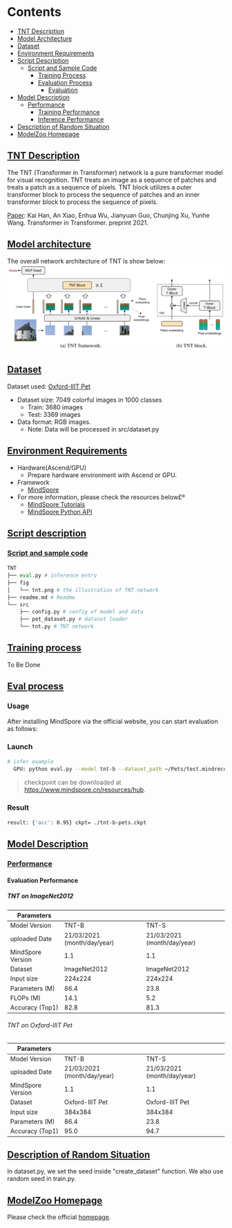 # Contents

- [TNT Description](#tnt-description)
- [Model Architecture](#model-architecture)
- [Dataset](#dataset)
- [Environment Requirements](#environment-requirements)
- [Script Description](#script-description)
    - [Script and Sample Code](#script-and-sample-code)
        - [Training Process](#training-process)
        - [Evaluation Process](#evaluation-process)
            - [Evaluation](#evaluation)
- [Model Description](#model-description)
    - [Performance](#performance)  
        - [Training Performance](#evaluation-performance)
        - [Inference Performance](#evaluation-performance)
- [Description of Random Situation](#description-of-random-situation)
- [ModelZoo Homepage](#modelzoo-homepage)

## [TNT Description](#contents)

The TNT (Transformer in Transformer) network is a pure transformer model for visual recognition. TNT treats an image as a sequence of patches and treats a patch as a sequence of pixels. TNT block utilizes a outer transformer block to process the sequence of patches and an inner transformer block to process the sequence of pixels.

[Paper](https://arxiv.org/abs/2103.00112): Kai Han, An Xiao, Enhua Wu, Jianyuan Guo, Chunjing Xu, Yunhe Wang. Transformer in Transformer. preprint 2021.

## [Model architecture](#contents)

The overall network architecture of TNT is show below:
![](./fig/tnt.PNG)

## [Dataset](#contents)

Dataset used: [Oxford-IIIT Pet](https://www.robots.ox.ac.uk/~vgg/data/pets/)

- Dataset size: 7049 colorful images in 1000 classes
    - Train:  3680 images
    - Test: 3369 images
- Data format: RGB images.
    - Note: Data will be processed in src/dataset.py

## [Environment Requirements](#contents)

- Hardware(Ascend/GPU)
    - Prepare hardware environment with Ascend or GPU.
- Framework
    - [MindSpore](https://www.mindspore.cn/install/en)
- For more information, please check the resources below£º
    - [MindSpore Tutorials](https://www.mindspore.cn/tutorial/training/en/master/index.html)
    - [MindSpore Python API](https://www.mindspore.cn/doc/api_python/en/master/index.html)

## [Script description](#contents)

### [Script and sample code](#contents)

```python
TNT
├── eval.py # inference entry
├── fig
│   └── tnt.png # the illustration of TNT network
├── readme.md # Readme
└── src
    ├── config.py # config of model and data
    ├── pet_dataset.py # dataset loader
    └── tnt.py # TNT network
```

## [Training process](#contents)

To Be Done

## [Eval process](#contents)

### Usage

After installing MindSpore via the official website, you can start evaluation as follows:

### Launch

```bash
# infer example
  GPU: python eval.py --model tnt-b --dataset_path ~/Pets/test.mindrecord --platform GPU --checkpoint_path [CHECKPOINT_PATH]
```

> checkpoint can be downloaded at https://www.mindspore.cn/resources/hub.

### Result

```bash
result: {'acc': 0.95} ckpt= ./tnt-b-pets.ckpt
```

## [Model Description](#contents)

### [Performance](#contents)

#### Evaluation Performance

##### TNT on ImageNet2012

| Parameters                 |                                        |   |
| -------------------------- | -------------------------------------- |---------------------------------- |
| Model Version              | TNT-B                                             |TNT-S|
| uploaded Date              | 21/03/2021 (month/day/year)                       | 21/03/2021 (month/day/year) |
| MindSpore Version          | 1.1                                                       | 1.1   |
| Dataset                    | ImageNet2012                                                    | ImageNet2012|
| Input size                    | 224x224                                                    | 224x224|
| Parameters (M)             | 86.4                                                   | 23.8 |
| FLOPs (M) | 14.1 | 5.2 |
| Accuracy (Top1) | 82.8 | 81.3   |

###### TNT on Oxford-IIIT Pet

| Parameters                 |                                        |   |
| -------------------------- | -------------------------------------- |---------------------------------- |
| Model Version              | TNT-B                                             |TNT-S|
| uploaded Date              | 21/03/2021 (month/day/year)                       | 21/03/2021 (month/day/year) |
| MindSpore Version          | 1.1                                                       | 1.1   |
| Dataset                    | Oxford-IIIT Pet                                                    | Oxford-IIIT Pet|
| Input size                    | 384x384                                                    | 384x384|
| Parameters (M)             | 86.4                                                   | 23.8 |
| Accuracy (Top1) | 95.0 | 94.7   |

## [Description of Random Situation](#contents)

In dataset.py, we set the seed inside "create_dataset" function. We also use random seed in train.py.

## [ModelZoo Homepage](#contents)

Please check the official [homepage](https://gitee.com/mindspore/mindspore/tree/master/model_zoo).